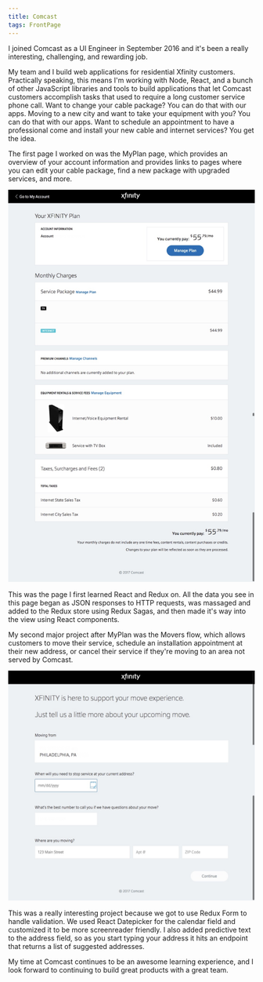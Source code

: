 ```yaml
---
title: Comcast
tags: FrontPage
---
```


I joined Comcast as a UI Engineer in September 2016 and it's been a really interesting, challenging, and rewarding job.

My team and I build web applications for residential Xfinity customers. Practically speaking, this means I'm working with Node, React, and a bunch of other JavaScript libraries and tools to build applications that let Comcast customers accomplish tasks that used to require a long customer service phone call. Want to change your cable package? You can do that with our apps. Moving to a new city and want to take your equipment with you? You can do that with our apps. Want to schedule an appointment to have a professional come and install your new cable and internet services? You get the idea.

The first page I worked on was the MyPlan page, which provides an overview of your account information and provides links to pages where you can edit your cable package, find a new package with upgraded services, and more.

![MyPlan page](/images/fullsizeoutput_8ac.jpeg)

This was the page I first learned React and Redux on. All the data you see in this page began as JSON responses to HTTP requests, was massaged and added to the Redux store using Redux Sagas, and then made it's way into the view using React components.

My second major project after MyPlan was the Movers flow, which allows customers to move their service, schedule an installation appointment at their new address, or cancel their service if they're moving to an area not served by Comcast.

![Movers localization page](/images/fullsizeoutput_8ad.jpeg)

This was a really interesting project because we got to use Redux Form to handle validation. We used React Datepicker for the calendar field and customized it to be more screenreader friendly. I also added predictive text to the address field, so as you start typing your address it hits an endpoint that returns a list of suggested addresses.

My time at Comcast continues to be an awesome learning experience, and I look forward to continuing to build great products with a great team.